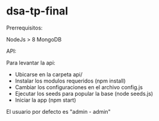 # dsa-tp-final

Prerrequisitos:

NodeJs > 8
MongoDB

API:

Para levantar la api:
- Ubicarse en la carpeta api/
- Instalar los modulos requeridos (npm install)
- Cambiar los configuraciones en el archivo config.js
- Ejecutar los seeds para popular la base (node seeds.js)
- Iniciar la app (npm start)

El usuario por defecto es "admin - admin"
